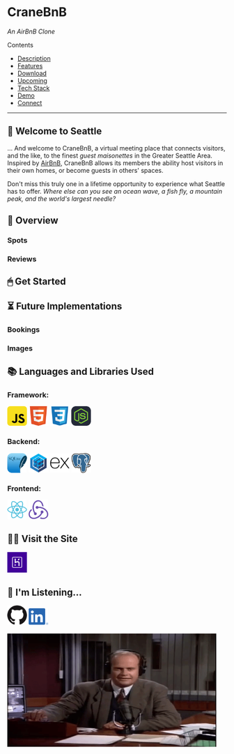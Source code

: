 # CraneBnB

_An AirBnB Clone_

Contents

- <a href="https://github.com/kevinlongboy/AirBnB/blob/main/README.md#-welcome-to-seattle" alt="Description of CraneBnB API">Description</a>
- <a href="https://github.com/kevinlongboy/AirBnB/blob/main/README.md#-overview" alt="Overview of CraneBnB API">Features</a>
- <a href="https://github.com/kevinlongboy/AirBnB/blob/main/README.md#-get-started" alt="Download CraneBnB API">Download</a>
- <a href="https://github.com/kevinlongboy/AirBnB/blob/main/README.md#-future-implementations" alt="Download CraneBnB API">Upcoming</a>
- <a href="https://github.com/kevinlongboy/AirBnB/blob/main/README.md#-languages-and-libraries-used" alt="Download CraneBnB API">Tech Stack</a>
- <a href="https://github.com/kevinlongboy/AirBnB/blob/main/README.md#-visit-the-site" alt="Download CraneBnB API">Demo</a>
- <a href="https://github.com/kevinlongboy/AirBnB/blob/main/README.md#-im-listening" alt="Download CraneBnB API">Connect</a>

---

## 🌊 Welcome to Seattle

... And welcome to CraneBnB, a virtual meeting place that connects visitors, and the like, to the finest _guest maisonettes_ in the Greater Seattle Area. Inspired by <a href="https://www.airbnb.com/" alt="AirBnB website">AirBnB</a>, CraneBnB allows its members the ability host visitors in their own homes, or become guests in others' spaces.

Don't miss this truly one in a lifetime opportunity to experience what Seattle has to offer. _Where else can you see an ocean wave, a fish fly, a mountain peak, and the world's largest needle?_

## 👀 Overview

### Spots

### Reviews

## 🖱 Get Started

## ⏳ Future Implementations

### Bookings

### Images

## 📚 Languages and Libraries Used

### Framework:

<p>
<a href="https://www.javascript.com/"><img alt="JavaScript" width="45px" src="assets/tech-stack/javascript-logo.png"/></a> <a href="https://html.spec.whatwg.org/"><img alt="HTML" width="45px" src="assets/tech-stack/html-logo.png"/></a> <a href="https://www.w3.org/TR/CSS/#css"><img alt="CSS" width="45px" src="assets/tech-stack/css-logo.png"/></a> <a href="https://nodejs.org/en/"><img alt="Node.JS" width="45px" src="assets/tech-stack/nodejs-logo.svg"/></a>
<br>

### Backend:

<p>
<a href="https://sqlite.org/index.html"><img alt="SQLite" width="45px" src="assets/tech-stack/sqlite-logo.svg"/></a> <a href="https://sequelize.org/"><img alt="Sequelize" width="45px" src="assets/tech-stack/sequelize-logo.png"/></a> <a href="https://expressjs.com/"><img alt="Express" width="45px" src="assets/tech-stack/express-logo.png"/></a> <a href="https://www.postgresql.org/"><img alt="PostgreSQL" width="45px" src="assets/tech-stack/postgresql-logo.png"/></a>
<br>

### Frontend:

<p>
<a href="https://reactjs.org/"><img alt="React" width="45px" src="assets/tech-stack/react-logo.png"/></a> <a href="https://redux.js.org/"><img alt="Redux" width="45px" src="assets/tech-stack/redux-logo.png"/></a>
<br>

## 🧑‍💻 Visit the Site

<a href="https://kl-airbnb.herokuapp.com/"><img vertical-align="middle" alt="CraneBnB Live Site hosted via Heroku" width="45px" src="assets/social-media-branding/heroku-logo.jpg"/></a>

## 💙 I'm Listening...

<a href="https://github.com/kevinlongboy"><img vertical-align="middle" alt="Developer's GitHub Page" width="45px" src="assets/social-media-branding/github-logo.png"/></a> <a href="https://www.linkedin.com/in/kevinlongboy/"><img vertical-align="middle" alt="Developer's LinkedIn Page" width="45px" src="assets/social-media-branding/linkedin-logo.png"/></a>
<br>
<br>
<img src="assets/gifs/fraiser-im-listening.gif" alt="Fraiser I'm Listening GIF" width="480" height="260">
